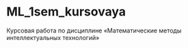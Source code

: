 # ML_1sem_kursovaya
Курсовая работа по дисциплине «Математические методы интеллектуальных технологий»
